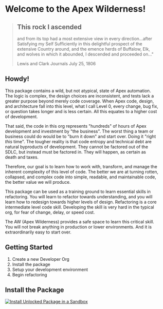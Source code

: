 # Welcome to the Apex Wilderness!

> ## This rock I ascended
>
> and from its top had a most extensive view in every direction...after Satisfying my Self Sufficiently in this
> delightful prospect of the extensive Country around, and the emence herds of Buffalow, Elk, and wolves in which it
> abounded, I descended and proceeded on..."
>
> Lewis and Clark Journals July 25, 1806

## Howdy!

This package contains a wild, but not atypical, state of Apex automation. The logic is complex, the design choices are
inconsistent, and tests lack a greater purpose beyond merely code coverage. When Apex code, design, and architecture
fall into this level, what I call Level 0, every change, bug fix, or question takes longer and is less certain. All this
equates to a higher cost of development.

That said, the code in this org represents "hundreds" of hours of Apex development and investment by "the business". The
worst thing a team or business could do would be to "burn it down" and start over. Doing it "right _this_ time". The
tougher reality is that code entropy and technical debt are natural byproducts of development. They cannot be factored
out of the SDLC, but instead must be factored in. They will happen, as certain as death and taxes.

Therefore, our goal is to learn how to work with, transform, and manage the inherent complexity of this level of code.
The better we are at turning rotten, collapsed, and complex code into simple, readable, and maintainable code, the
better value we will produce.

This package can be used as a training ground to learn essential skills in refactoring. You will learn to refactor
towards understanding, and you will learn how to redesign towards higher levels of design. Refactoring is a core 
intermediate level code skill. Developing the skill is very hard in the typical org, for fear of change, delay, or 
speed cost.

The AW (Apex Wilderness) provides a safe space to learn this critical skill. You will not break anything in production
or lower environments. And it is extraordinarily easy to start over. 

## Getting Started

1. Create a new Developer Org
2. Install the package
3. Setup your development environment
4. Begin refactoring

## Install the Package

[![Install Unlocked Package in a Sandbox](./images/btn-install-unlocked-package-sandbox.png)](https://test.salesforce.com/packaging/installPackage.apexp?p0=04tak0000009X4nAAE)

